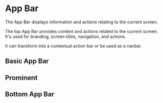 # App Bar

The App Bar displays information and actions relating to the current screen.

The top App Bar provides content and actions related to the current screen. It's used for branding, screen titles,
navigation, and actions.

It can transform into a contextual action bar or be used as a navbar.

## Basic App Bar

## Prominent

## Bottom App Bar
